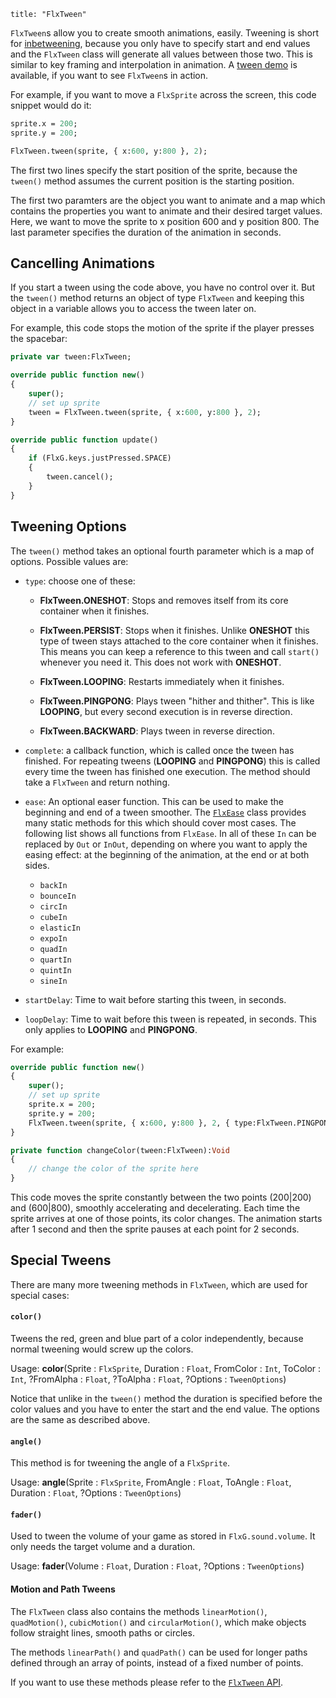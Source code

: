 ```
title: "FlxTween"
```

`FlxTween`s allow you to create smooth animations, easily. Tweening is short for [inbetweening](http://en.wikipedia.org/wiki/Inbetweening), because you only have to specify start and end values and the `FlxTween` class will generate all values between those two. This is similar to key framing and interpolation in animation. A [tween demo](http://haxeflixel.com/demos/FlxTween/) is available, if you want to see `FlxTween`s in action.

For example, if you want to move a `FlxSprite` across the screen, this code snippet would do it:

```haxe
sprite.x = 200;
sprite.y = 200;

FlxTween.tween(sprite, { x:600, y:800 }, 2);
```

The first two lines specify the start position of the sprite, because the `tween()` method assumes the current position is the starting position.

The first two paramters are the object you want to animate and a map which contains the properties you want to animate and their desired target values. Here, we want to move the sprite to x position 600 and y position 800. The last parameter specifies the duration of the animation in seconds.

## Cancelling Animations

If you start a tween using the code above, you have no control over it. But the `tween()` method returns an object of type `FlxTween` and keeping this object in a variable allows you to access the tween later on.

For example, this code stops the motion of the sprite if the player presses the spacebar:

```haxe
private var tween:FlxTween;

override public function new()
{
	super();
	// set up sprite
	tween = FlxTween.tween(sprite, { x:600, y:800 }, 2);
}

override public function update()
{
	if (FlxG.keys.justPressed.SPACE)
	{
		tween.cancel();
	}
}
```

## Tweening Options

The `tween()` method takes an optional fourth parameter which is a map of options. Possible values are:

- `type`: choose one of these:

	- **FlxTween.ONESHOT**: Stops and removes itself from its core container when it finishes.
	- **FlxTween.PERSIST**: Stops when it finishes. Unlike **ONESHOT** this type of tween stays attached to the core container when it finishes. This means you can keep a reference to this tween and call `start()` whenever you need it. This does not work with **ONESHOT**.

	- **FlxTween.LOOPING**: Restarts immediately when it finishes.
	- **FlxTween.PINGPONG**: Plays tween "hither and thither". This is like **LOOPING**, but every second execution is in reverse direction.
	
	- **FlxTween.BACKWARD**: Plays tween in reverse direction.

- `complete`: a callback function, which is called once the tween has finished. For repeating tweens (**LOOPING** and **PINGPONG**) this is called every time the tween has finished one execution. The method should take a `FlxTween` and return nothing.

- `ease`: An optional easer function. This can be used to make the beginning and end of a tween smoother. The [`FlxEase`](http://api.haxeflixel.com/types/flixel/tweens/FlxEase.html) class provides many static methods for this which should cover most cases. The following list shows all functions from `FlxEase`. In all of these `In` can be replaced by `Out` or `InOut`, depending on where you want to apply the easing effect: at the beginning of the animation, at the end or at both sides.

	- `backIn`
	- `bounceIn`
	- `circIn`
	- `cubeIn`
	- `elasticIn`
	- `expoIn`
	- `quadIn`
	- `quartIn`
	- `quintIn`
	- `sineIn`

- `startDelay`: Time to wait before starting this tween, in seconds.

- `loopDelay`: Time to wait before this tween is repeated, in seconds. This only applies to **LOOPING** and **PINGPONG**.

For example:

```haxe
override public function new()
{
	super();
	// set up sprite
	sprite.x = 200;
	sprite.y = 200;
	FlxTween.tween(sprite, { x:600, y:800 }, 2, { type:FlxTween.PINGPONG, ease:FlxEase.quadInOut, complete:changeColor, startDelay:1, loopDelay:2 });
}

private function changeColor(tween:FlxTween):Void
{
	// change the color of the sprite here
}
```

This code moves the sprite constantly between the two points (200|200) and (600|800), smoothly accelerating and decelerating. Each time the sprite arrives at one of those points, its color changes. The animation starts after 1 second and then the sprite pauses at each point for 2 seconds.

## Special Tweens

There are many more tweening methods in `FlxTween`, which are used for special cases:

#### `color()`

Tweens the red, green and blue part of a color independently, because normal tweening would screw up the colors.

Usage: **color**(Sprite : `FlxSprite`, Duration : `Float`, FromColor : `Int`, ToColor : `Int`, ?FromAlpha : `Float`, ?ToAlpha : `Float`, ?Options : `TweenOptions`)

Notice that unlike in the `tween()` method the duration is specified before the color values and you have to enter the start and the end value. The options are the same as described above.

#### `angle()`

This method is for tweening the angle of a `FlxSprite`.

Usage: **angle**(Sprite : `FlxSprite`, FromAngle : `Float`, ToAngle : `Float`, Duration : `Float`, ?Options : `TweenOptions`)

#### `fader()`

Used to tween the volume of your game as stored in `FlxG.sound.volume`. It only needs the target volume and a duration.

Usage: **fader**(Volume : `Float`, Duration : `Float`, ?Options : `TweenOptions`)

#### Motion and Path Tweens

The `FlxTween` class also contains the methods `linearMotion()`, `quadMotion()`, `cubicMotion()` and `circularMotion()`, which make objects follow straight lines, smooth paths or circles.

The methods `linearPath()` and `quadPath()` can be used for longer paths defined through an array of points, instead of a fixed number of points.

If you want to use these methods please refer to the [`FlxTween` API](http://api.haxeflixel.com/types/flixel/tweens/FlxTween.html). 